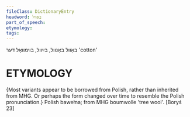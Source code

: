 ```yaml
---
fileClass: DictionaryEntry
headword: באַוול
part_of_speech: 
etymology: 
tags: 
---
```

באַוול
באַנוול, בײַוול, בוימוואָל
דער
'cotton'

ETYMOLOGY
===========
{Most variants appear to be borrowed from Polish, rather than inherited from MHG. Or perhaps the form changed over time to resemble the Polish pronunciation.}
Polish bawełna; from MHG boumwolle 'tree wool'.
[Boryś 23]